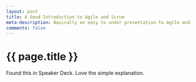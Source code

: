 ```yaml
---
layout: post
title: A Good Introduction to Agile and Scrum
meta-description: Basically an easy to under presentation to Agile and Scrum
comments: false
---
```


# {{ page.title }}

Found this in Speaker Deck. Love the simple explanation.

<script src="http://speakerdeck.com/embed/4ea7b7b86428bd0054008cd4.js"></script>

